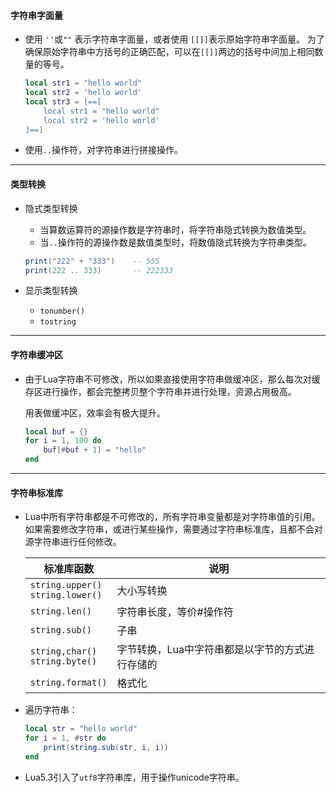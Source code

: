 #### 字符串字面量

* 使用 `''`或`""` 表示字符串字面量，或者使用 `[[]]`表示原始字符串字面量。
  为了确保原始字符串中方括号的正确匹配，可以在`[[]]`两边的括号中间加上相同数量的等号。

  ```lua
  local str1 = "hello world"
  local str2 = 'hello world'
  local str3 = [==[
      local str1 = "hello world"
      local str2 = 'hello world'
  ]==]
  ```

* 使用`..`操作符，对字符串进行拼接操作。

---

#### 类型转换

* 隐式类型转换

  * 当算数运算符的源操作数是字符串时，将字符串隐式转换为数值类型。
  * 当`..`操作符的源操作数是数值类型时，将数值隐式转换为字符串类型。

  ```lua
  print("222" + "333")    -- 555
  print(222 .. 333)       -- 222333
  ```

* 显示类型转换

  * `tonumber()`
  * `tostring`

---

#### 字符串缓冲区

* 由于Lua字符串不可修改，所以如果直接使用字符串做缓冲区，那么每次对缓存区进行操作，都会完整拷贝整个字符串并进行处理，资源占用极高。

  用表做缓冲区，效率会有极大提升。

  ```lua
  local buf = {}
  for i = 1, 100 do
      buf[#buf + 1] = "hello"
  end
  ```

---
#### 字符串标准库

* Lua中所有字符串都是不可修改的，所有字符串变量都是对字符串值的引用。如果需要修改字符串，或进行某些操作，需要通过字符串标准库，且都不会对源字符串进行任何修改。

  | 标准库函数                             | 说明                                            |
  | -------------------------------------- | ----------------------------------------------- |
  | `string.upper()`<br />`string.lower()` | 大小写转换                                      |
  | `string.len()`                         | 字符串长度，等价#操作符                         |
  | `string.sub()`                         | 子串                                            |
  | `string,char()`<br>`string.byte()`     | 字节转换，Lua中字符串都是以字节的方式进行存储的 |
  | `string.format()`                      | 格式化                                          |

* 遍历字符串：

  ```lua
  local str = "hello world"
  for i = 1, #str do
      print(string.sub(str, i, i))
  end
  ```

* Lua5.3引入了`utf8`字符串库，用于操作unicode字符串。

